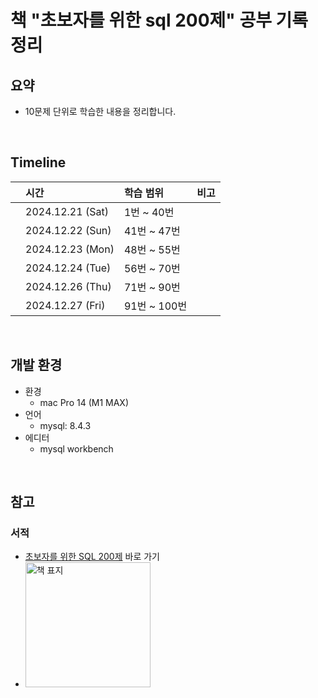 # 책 "초보자를 위한 sql 200제" 공부 기록 정리

## 요약

- 10문제 단위로 학습한 내용을 정리합니다.

<br />

## Timeline

|     | 시간             | 학습 범위    | 비고 |
| :-- | :--------------- | :----------- | ---- |
|     | 2024.12.21 (Sat) | 1번 ~ 40번   |      |
|     | 2024.12.22 (Sun) | 41번 ~ 47번  |      |
|     | 2024.12.23 (Mon) | 48번 ~ 55번  |      |
|     | 2024.12.24 (Tue) | 56번 ~ 70번  |      |
|     | 2024.12.26 (Thu) | 71번 ~ 90번  |      |
|     | 2024.12.27 (Fri) | 91번 ~ 100번 |      |

<br />

## 개발 환경

- 환경
  - mac Pro 14 (M1 MAX)
- 언어
  - mysql: 8.4.3
- 에디터
  - mysql workbench

<br />

## 참고

### 서적

- <a href="https://product.kyobobook.co.kr/detail/S000000833249">초보자를 위한 SQL 200제</a> 바로 가기
- <img src="https://github.com/user-attachments/assets/cee41e0d-c49e-4b56-a329-792f8ff28164" alt="책 표지" width="200" />
